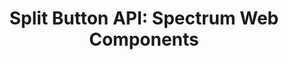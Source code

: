 ---
layout: api.njk
title: 'Split Button API: Spectrum Web Components'
displayName: Split Button
componentName: split-button
componentHeading: sp-split-button
tags:
- component-api
---